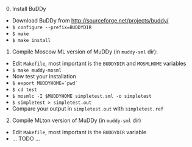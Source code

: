 0. Install BuDDy
  * Download BuDDy from http://sourceforge.net/projects/buddy/
  * `$ configure --prefix=BUDDYDIR`
  * `$ make`
  * `$ make install`

1. Compile Moscow ML version of MuDDy 
   (in `muddy-sml` dir):
  * Edit `Makefile`, most important is the `BUDDYDIR` and `MOSMLHOME` variables
  * `$ make muddy-mosml`
  * Now test your installation
  * ``$ export MUDDYHOME=`pwd` ``
  * `$ cd test`
  * `$ mosmlc -I $MUDDYHOME simpletest.sml -o simpletest`
  * `$ simpletest > simpletest.out`
  * Compare your output in `simpletest.out` with `simpletest.ref`

2. Compile MLton version of MuDDy
   (in `muddy-sml` dir)
  * Edit `Makefile`, most important is the `BUDDYDIR` variable
  * ... TODO ...
